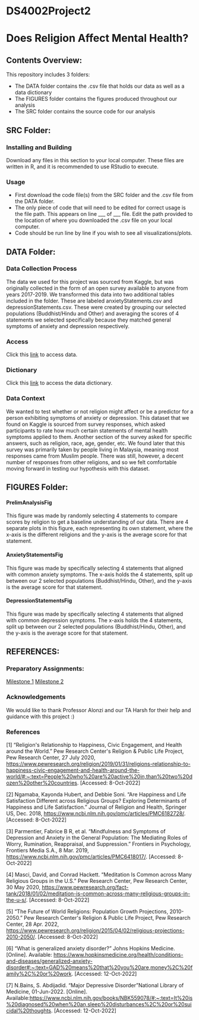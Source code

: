 # DS4002Project2
# Does Religion Affect Mental Health?


## Contents Overview:
This repository includes 3 folders:
- The DATA folder contains the .csv file that holds our data as well as a data dictionary
- The FIGURES folder contains the figures produced throughout our analysis
- The SRC folder contains the source code for our analysis

## SRC Folder:
### Installing and Building
Download any files in this section to your local computer. These files are written in R, and it is recommended to use RStudio to execute.

### Usage
- First download the code file(s) from the SRC folder and the .csv file from the  DATA folder.
- The only piece of code that will need to be edited for correct usage is the file path. This appears on line ___ of ___ file. Edit the path provided to the location of where you downloaded the .csv file on your local computer.
- Code should be run line by line if you wish to see all visualizations/plots.

## DATA Folder:

### Data Collection Process
The data we used for this project was sourced from Kaggle, but was originally collected in the form of an open survey available to anyone from years 2017-2019. We transformed this data into two additional tables included in the folder. These are labeled anxietyStatements.csv and depressionStatements.csv. These were created by grouping our selected populations (Buddhist/Hindu and Other) and averaging the scores of 4 statements we selected specifically because they matched general symptoms of anxiety and depression respectively.

### Access
Click this <a href="https://www.kaggle.com/code/yagnavalkya/dass-prediction-based-on-personality-types/data?select=data.csv">link</a> to access data.

### Dictionary
Click this <a href="https://github.com/trnorrgard/DS4002Project2/blob/main/DATA/datadict.txt">link</a> to access the data dictionary.

### Data Context
We wanted to test whether or not religion might affect or be a predictor for a person exhibiting symptoms of anxiety or depression. This dataset that we found on Kaggle is sourced from survey responses, which asked participants to rate how much certain statements of mental health symptoms applied to them. Another section of the survey asked for specific answers, such as religion, race, age, gender, etc. We found later that this survey was primarily taken by people living in Malaysia, meaning most responses came from Muslim people. There was still, however, a decent number of responses from other religions, and so we felt comfortable moving forward in testing our hypothesis with this dataset.

## FIGURES Folder:

#### PrelimAnalysisFig
This figure was made by randomly selecting 4 statements to compare scores by religion to get a baseline understanding of our data. There are 4 separate plots in this figure, each representing its own statement, where the x-axis is the different religions and the y-axis is the average score for that statement.

#### AnxietyStatementsFig
This figure was made by specifically selecting 4 statements that aligned with common anxiety symptoms. The x-axis holds the 4 statements, split up between our 2 selected populations (Buddhist/Hindu, Other), and the y-axis is the average score for that statement.

#### DepressionStatementsFig
This figure was made by specifically selecting 4 statements that aligned with common depression symptoms. The x-axis holds the 4 statements, split up between our 2 selected populations (Buddhist/Hindu, Other), and the y-axis is the average score for that statement.

## REFERENCES:

### Preparatory Assignments:
<a href="file:///Users/teagannorrgard/Downloads/MI1-2%20(updated%20version).pdff">Milestone 1</a>
<a href="file:///Users/teagannorrgard/ds4001/MI2%20-%202.pdf">Milestone 2</a>

### Acknowledgements
We would like to thank Professor Alonzi and our TA Harsh for their help and guidance with this project :)

### References

[1] “Religion's Relationship to Happiness, Civic Engagement, and Health around the World.” Pew Research Center's Religion & Public Life Project, Pew Research Center, 27 July 2020, https://www.pewresearch.org/religion/2019/01/31/religions-relationship-to-happiness-civic-engagement-and-health-around-the-world/#:~:text=People%20who%20are%20active%20in,than%20two%20dozen%20other%20countries. [Accessed: 8-Oct-2022] 

[2] Ngamaba, Kayonda Hubert, and Debbie Soni. “Are Happiness and Life Satisfaction Different across Religious Groups? Exploring Determinants of Happiness and Life Satisfaction.” Journal of Religion and Health, Springer US, Dec. 2018, https://www.ncbi.nlm.nih.gov/pmc/articles/PMC6182728/. [Accessed: 8-Oct-2022]

[3] Parmentier, Fabrice B R, et al. “Mindfulness and Symptoms of Depression and Anxiety in the General Population: The Mediating Roles of Worry, Rumination, Reappraisal, and Suppression.” Frontiers in Psychology, Frontiers Media S.A., 8 Mar. 2019, https://www.ncbi.nlm.nih.gov/pmc/articles/PMC6418017/. [Accessed: 8-Oct-2022]

[4] Masci, David, and Conrad Hackett. “Meditation Is Common across Many Religious Groups in the U.S.” Pew Research Center, Pew Research Center, 30 May 2020, https://www.pewresearch.org/fact-tank/2018/01/02/meditation-is-common-across-many-religious-groups-in-the-u-s/. [Accessed: 8-Oct-2022]

[5] “The Future of World Religions: Population Growth Projections, 2010-2050.” Pew Research Center's Religion & Public Life Project, Pew Research Center, 28 Apr. 2022, https://www.pewresearch.org/religion/2015/04/02/religious-projections-2010-2050/. [Accessed: 8-Oct-2022]

[6] “What is generalized anxiety disorder?” Johns Hopkins Medicine. [Online]. Available: https://www.hopkinsmedicine.org/health/conditions-and-diseases/generalized-anxiety-disorder#:~:text=GAD%20means%20that%20you%20are,money%2C%20family%2C%20or%20work. [Accessed: 12-Oct-2022]

[7] N.Bains, S. Abdijadid. “Major Depressive Disorder”National Library of Medicine, 01-Jun-2022. [Online]. Available:https://www.ncbi.nlm.nih.gov/books/NBK559078/#:~:text=It%20is%20diagnosed%20when%20an,sleep%20disturbances%2C%20or%20suicidal%20thoughts. [Accessed: 12-Oct-2022]
